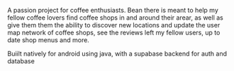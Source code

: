 A passion project for coffee enthusiasts. Bean there is meant to help my fellow coffee lovers find coffee shops in and around their arear, 
as well as give them them the ability to discover new locations and update the user map network of coffee shops, see the reviews left my fellow
users, up to date shop menus and more.

Buiilt natively for android using java, with a supabase backend for auth and database
